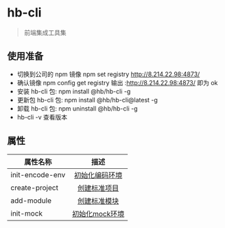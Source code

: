 # hb-cli

> 前端集成工具集

## 使用准备

- 切换到公司的 npm 镜像 npm set registry http://8.214.22.98:4873/
- 确认镜像 npm config get registry 输出 :http://8.214.22.98:4873/ 即为 ok
- 安装 hb-cli 包: npm install @hb/hb-cli -g
- 更新包 hb-cli 包: npm install @hb/hb-cli@latest -g
- 卸载 hb-cli 包: npm uninstall @hb/hb-cli -g
- hb-cli -v 查看版本

## 属性

| 属性名称        |                         描述                          |
| --------------- | :---------------------------------------------------: |
| init-encode-env | [初始化编码环境](/hb-packages/hb-cli/init-encode-env) |
| create-project  |  [创建标准项目](/hb-packages/hb-cli/create-project)   |
| add-module      |    [创建标准模块](/hb-packages/hb-cli/add-module)     |
| init-mock      |    [初始化mock环境](/hb-packages/hb-cli/init-mock)     |

